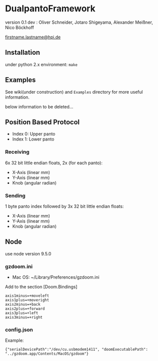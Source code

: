 # DualpantoFramework
version 0.1
dev : Oliver Schneider, Jotaro Shigeyama, Alexander Meißner, Nico Böckhoff

firstname.lastname@hpi.de

## Installation

under python 2.x environment:
`make`

## Examples

See wiki(under construction) and `Examples` directory for more useful information.

below information to be deleted...

## Position Based Protocol
- Index 0: Upper panto
- Index 1: Lower panto

### Receiving
6x 32 bit little endian floats, 2x (for each panto):
- X-Axis (linear mm)
- Y-Axis (linear mm)
- Knob (angular radian)

### Sending
1 byte panto index followed by 3x 32 bit little endian floats:
- X-Axis (linear mm)
- Y-Axis (linear mm)
- Knob (angular radian)



## Node
use node version 9.5.0

### gzdoom.ini
- Mac OS: ~/Library/Preferences/gzdoom.ini

Add to the section [Doom.Bindings]

    axis1minus=+moveleft
    axis1plus=+moveright
    axis2minus=+back
    axis2plus=+forward
    axis3plus=+left
    axis3minus=+right

### config.json
Example:

    {"serialDevicePath":"/dev/cu.usbmodem1411", "doomExecutablePath": "../gzdoom.app/Contents/MacOS/gzdoom"}
